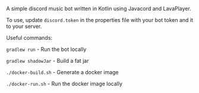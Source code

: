 A simple discord music bot written in Kotlin using Javacord and LavaPlayer.

To use, update ```discord.token``` in the properties file with your bot token and it to your server.

Useful commands:

```gradlew run``` - Run the bot locally

```gradlew shadowJar``` - Build a fat jar

```./docker-build.sh``` - Generate a docker image

```./docker-run.sh``` - Run the docker image locally
